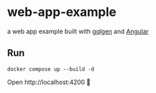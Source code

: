 # web-app-example

a web app example built with [gqlgen](https://gqlgen.com) and [Angular](https://angular.dev)

## Run

```
docker compose up --build -d
```

Open http://localhost:4200 🚀
